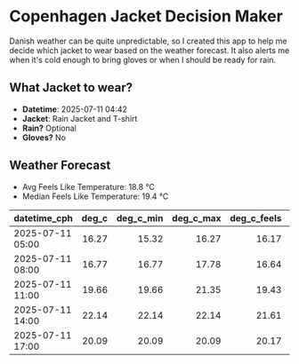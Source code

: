 
# Copenhagen Jacket Decision Maker

Danish weather can be quite unpredictable, so I created this app to help me decide which jacket to wear based on the weather forecast. 
It also alerts me when it's cold enough to bring gloves or when I should be ready for rain.

## What Jacket to wear?

- **Datetime**: 2025-07-11 04:42
- **Jacket**: Rain Jacket and T-shirt
- **Rain?** Optional
- **Gloves?** No

## Weather Forecast
- Avg Feels Like Temperature: 18.8 °C
- Median Feels Like Temperature: 19.4 °C

| datetime_cph     |   deg_c |   deg_c_min |   deg_c_max |   deg_c_feels | weather   | wind   | rain   |
|:-----------------|--------:|------------:|------------:|--------------:|:----------|:-------|:-------|
| 2025-07-11 05:00 |   16.27 |       15.32 |       16.27 |         16.17 | Clouds    | High   | None   |
| 2025-07-11 08:00 |   16.77 |       16.77 |       17.78 |         16.64 | Clouds    | High   | None   |
| 2025-07-11 11:00 |   19.66 |       19.66 |       21.35 |         19.43 | Clouds    | Medium | None   |
| 2025-07-11 14:00 |   22.14 |       22.14 |       22.14 |         21.61 | Clouds    | Medium | None   |
| 2025-07-11 17:00 |   20.09 |       20.09 |       20.09 |         20.17 | Rain      | Low    | Low    |
        